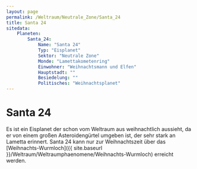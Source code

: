 ```yaml
---
layout: page
permalink: /Weltraum/Neutrale_Zone/Santa_24
title: Santa 24
sitedata:
    Planeten:
        Santa_24:
            Name: "Santa 24"
            Typ: "Eisplanet"
            Sektor: "Neutrale Zone"
            Monde: "Lamettakometenring"
            Einwohner: "Weihnachtsmann und Elfen"
            Hauptstadt: ""
            Besiedelung: ""
            Politisches: "Weihnachtsplanet"
---
```


# Santa 24

Es ist ein Eisplanet der schon vom Weltraum aus weihnachtlich aussieht, da er von einem großen Asteroidengürtel umgeben ist, der sehr stark an Lametta erinnert. Santa 24 kann nur zur Weihnachtszeit über das [Weihnachts-Wurmloch]({{ site.baseurl }}/Weltraum/Weltraumphaenomene/Weihnachts-Wurmloch) erreicht werden.

